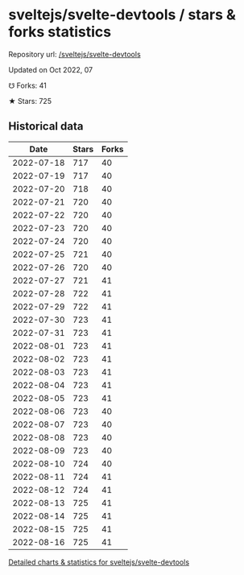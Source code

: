 # sveltejs/svelte-devtools / stars & forks statistics

Repository url: [/sveltejs/svelte-devtools](https://github.com/sveltejs/svelte-devtools)

Updated on Oct 2022, 07

☋ Forks: 41

★ Stars: 725

## Historical data
| Date | Stars | Forks |
|------|-------|-------|
| 2022-07-18 | 717 | 40 | 
| 2022-07-19 | 717 | 40 | 
| 2022-07-20 | 718 | 40 | 
| 2022-07-21 | 720 | 40 | 
| 2022-07-22 | 720 | 40 | 
| 2022-07-23 | 720 | 40 | 
| 2022-07-24 | 720 | 40 | 
| 2022-07-25 | 721 | 40 | 
| 2022-07-26 | 720 | 40 | 
| 2022-07-27 | 721 | 41 | 
| 2022-07-28 | 722 | 41 | 
| 2022-07-29 | 722 | 41 | 
| 2022-07-30 | 723 | 41 | 
| 2022-07-31 | 723 | 41 | 
| 2022-08-01 | 723 | 41 | 
| 2022-08-02 | 723 | 41 | 
| 2022-08-03 | 723 | 41 | 
| 2022-08-04 | 723 | 41 | 
| 2022-08-05 | 723 | 41 | 
| 2022-08-06 | 723 | 40 | 
| 2022-08-07 | 723 | 40 | 
| 2022-08-08 | 723 | 40 | 
| 2022-08-09 | 723 | 40 | 
| 2022-08-10 | 724 | 40 | 
| 2022-08-11 | 724 | 41 | 
| 2022-08-12 | 724 | 41 | 
| 2022-08-13 | 725 | 41 | 
| 2022-08-14 | 725 | 41 | 
| 2022-08-15 | 725 | 41 | 
| 2022-08-16 | 725 | 41 | 


[Detailed charts & statistics for sveltejs/svelte-devtools](https://reviewgithub.com/rep/sveltejs/svelte-devtools)
